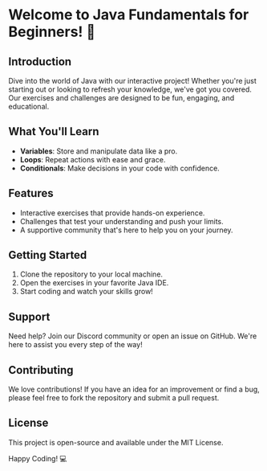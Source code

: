 # Welcome to Java Fundamentals for Beginners! 🌟

## Introduction
Dive into the world of Java with our interactive project! Whether you're just starting out or looking to refresh your knowledge, we've got you covered. Our exercises and challenges are designed to be fun, engaging, and educational.

## What You'll Learn
- **Variables**: Store and manipulate data like a pro.
- **Loops**: Repeat actions with ease and grace.
- **Conditionals**: Make decisions in your code with confidence.

## Features
- Interactive exercises that provide hands-on experience.
- Challenges that test your understanding and push your limits.
- A supportive community that's here to help you on your journey.

## Getting Started
1. Clone the repository to your local machine.
2. Open the exercises in your favorite Java IDE.
3. Start coding and watch your skills grow!

## Support
Need help? Join our Discord community or open an issue on GitHub. We're here to assist you every step of the way!

## Contributing
We love contributions! If you have an idea for an improvement or find a bug, please feel free to fork the repository and submit a pull request.

## License
This project is open-source and available under the MIT License.

Happy Coding! 💻

